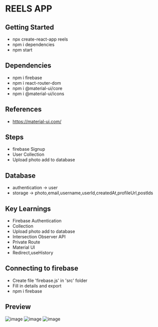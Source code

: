 # REELS APP
## Getting Started
- npx create-react-app reels
- npm i dependencies
- npm start

## Dependencies
- npm i firebase
- npm i react-router-dom
- npm i @material-ui/core
- npm i @material-ui/icons

## References
- https://material-ui.com/

## Steps 
- firebase Signup  
- User Collection
- Upload photo add to database

## Database
- authentication -> user 
- storage -> photo,email,username,userId,createdAt,profileUrl,postIds

## Key Learnings
- Firebase Authentication
- Collection 
- Upload photo add to database
- Intersection Observer API
- Private Route
- Material UI
- Redirect,useHistory

## Connecting to firebase
- Create file 'firebase.js' in 'src' folder
- Fill in details and export 
- npm i firebase
## Preview
![image](https://user-images.githubusercontent.com/56497318/127536661-6f9ff2d7-bcad-437c-bce7-f4c61c6c421e.png)
![image](https://user-images.githubusercontent.com/56497318/127536711-58eb8cf8-e556-4fe3-b2be-b49b8bd3c3ac.png)
![image](https://user-images.githubusercontent.com/56497318/127536823-cda2d8c9-dcfe-4aca-9696-7766e55964e6.png)



